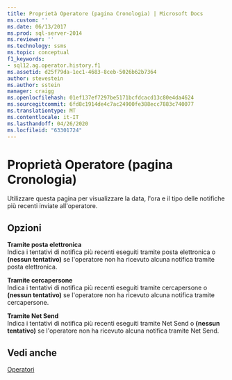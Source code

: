 ```yaml
---
title: Proprietà Operatore (pagina Cronologia) | Microsoft Docs
ms.custom: ''
ms.date: 06/13/2017
ms.prod: sql-server-2014
ms.reviewer: ''
ms.technology: ssms
ms.topic: conceptual
f1_keywords:
- sql12.ag.operator.history.f1
ms.assetid: d25f79da-1ec1-4683-8ceb-5026b62b7364
author: stevestein
ms.author: sstein
manager: craigg
ms.openlocfilehash: 01ef137ef7297be5171bcfdcacd13c80e4da4624
ms.sourcegitcommit: 6fd8c1914de4c7ac24900fe388ecc7883c740077
ms.translationtype: MT
ms.contentlocale: it-IT
ms.lasthandoff: 04/26/2020
ms.locfileid: "63301724"
---
```

# <a name="operator-properties-history-page"></a>Proprietà Operatore (pagina Cronologia)
  Utilizzare questa pagina per visualizzare la data, l'ora e il tipo delle notifiche più recenti inviate all'operatore.  
  
## <a name="options"></a>Opzioni  
 **Tramite posta elettronica**  
 Indica i tentativi di notifica più recenti eseguiti tramite posta elettronica o **(nessun tentativo)** se l'operatore non ha ricevuto alcuna notifica tramite posta elettronica.  
  
 **Tramite cercapersone**  
 Indica i tentativi di notifica più recenti eseguiti tramite cercapersone o **(nessun tentativo)** se l'operatore non ha ricevuto alcuna notifica tramite cercapersone.  
  
 **Tramite Net Send**  
 Indica i tentativi di notifica più recenti eseguiti tramite Net Send o **(nessun tentativo)** se l'operatore non ha ricevuto alcuna notifica tramite Net Send.  
  
## <a name="see-also"></a>Vedi anche  
 [Operatori](operators.md)  
  
  
